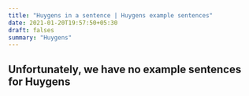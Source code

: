```yaml
---
title: "Huygens in a sentence | Huygens example sentences"
date: 2021-01-20T19:57:50+05:30
draft: falses
summary: "Huygens"
---
```

## Unfortunately, we have no example sentences for Huygens                 
